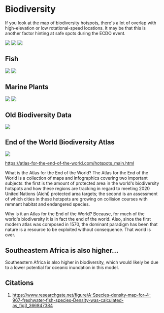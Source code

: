 # Biodiversity

If you look at the map of biodiversity hotspots, there's a lot of overlap with high-elevation or low rotational-speed locations. It may be that this is another factor hinting at safe spots during the ECDO event.

![](img/biodiversity-hotspots.jpg)
![](img/biodiversity-plants.jpg)
![](img/global-biodiversity.jpg)

## Fish

![](img/fish-species.jpg)
![](img/freshwater-fish-species.jpg)

## Marine Plants

![](img/marine-plant-diversity.jpg)
![](img/marine-plant-diversity2.jpg)

## Old Biodiversity Data

![](img/biodiversity-old.jpg)

## End of the World Biodiversity Atlas

![](img/eow-atlas.png)

https://atlas-for-the-end-of-the-world.com/hotspots_main.html

What is the Atlas for the End of the World? The Atlas for the End of the World is a collection of maps and infographics covering two important subjects: the first is the amount of protected area in the world's biodiversity hotspots and how these regions are tracking in regard to meeting 2020 United Nations (Aichi) protected area targets; the second is an assessment of which cities in these hotspots are growing on collision courses with remnant habitat and endangered species.

Why is it an Atlas for the End of the World? Because, for much of the world's biodiversity it is in fact the end of the world. Also, since the first modern atlas was composed in 1570, the dominant paradigm has been that nature is a resource to be exploited without consequence. That world is over.

## Southeastern Africa is also higher...

Southeastern Africa is also higher in biodiversity, which would likely be due to a lower potential for oceanic inundation in this model.

## Citations

1. https://www.researchgate.net/figure/A-Species-density-map-for-4-967-freshwater-fish-species-Density-was-calculated-as_fig3_366847384